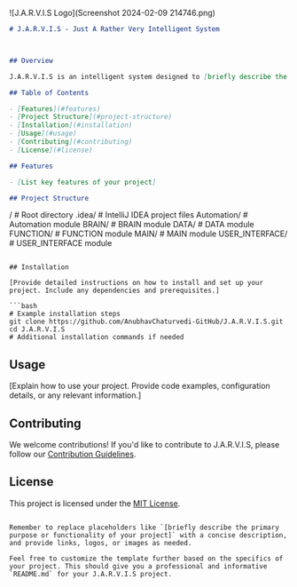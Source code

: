 ![J.A.R.V.I.S Logo](Screenshot 2024-02-09 214746.png)
```markdown
# J.A.R.V.I.S - Just A Rather Very Intelligent System



## Overview

J.A.R.V.I.S is an intelligent system designed to [briefly describe the primary purpose or functionality of your project].

## Table of Contents

- [Features](#features)
- [Project Structure](#project-structure)
- [Installation](#installation)
- [Usage](#usage)
- [Contributing](#contributing)
- [License](#license)

## Features

- [List key features of your project]

## Project Structure

```
/                           # Root directory
  .idea/                    # IntelliJ IDEA project files
  Automation/               # Automation module
  BRAIN/                    # BRAIN module
  DATA/                     # DATA module
  FUNCTION/                 # FUNCTION module
  MAIN/                     # MAIN module
  USER_INTERFACE/           # USER_INTERFACE module
```

## Installation

[Provide detailed instructions on how to install and set up your project. Include any dependencies and prerequisites.]

```bash
# Example installation steps
git clone https://github.com/AnubhavChaturvedi-GitHub/J.A.R.V.I.S.git
cd J.A.R.V.I.S
# Additional installation commands if needed
```

## Usage

[Explain how to use your project. Provide code examples, configuration details, or any relevant information.]

## Contributing

We welcome contributions! If you'd like to contribute to J.A.R.V.I.S, please follow our [Contribution Guidelines](CONTRIBUTING.md).

## License

This project is licensed under the [MIT License](LICENSE).
```

Remember to replace placeholders like `[briefly describe the primary purpose or functionality of your project]` with a concise description, and provide links, logos, or images as needed.

Feel free to customize the template further based on the specifics of your project. This should give you a professional and informative `README.md` for your J.A.R.V.I.S project.
